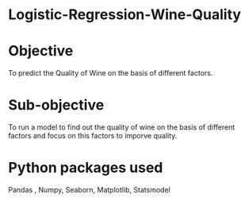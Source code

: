 # Logistic-Regression-Wine-Quality

# Objective
To predict the Quality of Wine on the basis of different factors.

# Sub-objective
To run a model to find out the quality of wine on the basis of different factors and focus on this factors to imporve quality.

# Python packages used 
 Pandas , Numpy, Seaborn, Matplotlib, Statsmodel
